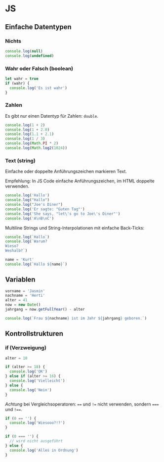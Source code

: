 # JS

## Einfache Datentypen

### Nichts

```js {cmd=node}
console.log(null)
console.log(undefined)
```

### Wahr oder Falsch (boolean)

```js {cmd=node}
let wahr = true
if (wahr) {
  console.log('Es ist wahr')
}
```

### Zahlen

Es gibt nur einen Datentyp für Zahlen: `double`.

```js {cmd=node}
console.log(1 + 2)
console.log(1 + 2.0)
console.log(1.1 + 2.1)
console.log(1 / 3)
console.log(Math.PI * 2)
console.log(Math.log2(1024))
```

### Text (string)

Einfache oder doppelte Anführungszeichen markieren Text.

Empfehlung: In JS Code einfache Anführungszeichen, im HTML doppelte verwenden.

```js {cmd=node}
console.log('Hallo')
console.log("Hallo")
console.log("Joe's Diner")
console.log('Er sagte: "Guten Tag"')
console.log('She says, "let\'s go to Joe\'s Diner"')
console.log('A\nB\nC')
```

Multiline Strings und String-Interpolationen mit einfache Back-Ticks:

```js {cmd=node}
console.log(`Hallo`)
console.log(`Warum?
Wieso?
Weshalb?`)

name = 'Kurt'
console.log(`Hallo ${name}`)
```
## Variablen

```js {cmd=node}
vorname = 'Jasmin'
nachname = 'Herti'
alter = 41
now = new Date()
jahrgang = now.getFullYear() - alter

console.log(`Frau ${nachname} ist im Jahr ${jahrgang} geboren.`)
```


## Kontrollstrukturen

### if (Verzweigung)

```js {cmd=node}
alter = 18

if (alter >= 18) {
  console.log('OK')
} else if (alter >= 16) {
  console.log('Vielleicht')
} else {
  console.log('Nein')
}
```

_Achtung_ bei Vergleichsoperatoren:
`==` und `!=` nicht verwenden, sondern `===` und `!==`.

```js {cmd=node}
if (0 == '') {
  console.log('Wiesooo?!?')
}

if (0 === '') {
  // wird nicht ausgeführt
} else {
  console.log('Alles in Ordnung')
}
```


